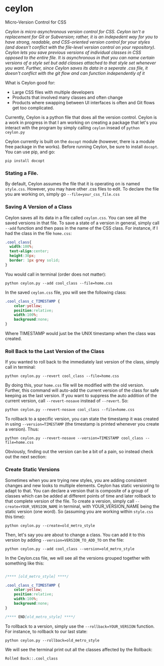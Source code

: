 # ceylon
Micro-Version Control for CSS

*Ceylon is micro asynchronous version control for CSS.  Ceylon isn't a replacement for Git or Subversion; rather, it is an indepedent way for you to have strong, readable, and CSS-oriented version control for your styles (and doesn't conflict with the file-level version control on your repository).  Ceylon lets you save previous versions of individual classes in CSS opposed to the entire file.  It is asynchronous in that you can name certain versions of a style set but add classes attached to that style set whenever you want.  Further, since Ceylon saves its data in a seperate .css file, it doesn't conflict with the git flow and can function independently of it*

What is Ceylon good for:
- Large CSS files with multiple developers
- Products that involved many classes and often change
- Products where swapping between UI interfaces is often and Git flows get too complicated. 


Currently, Ceylon is a python file that does all the version control.  Ceylon is a work in progress in that I am working on creating a package that let's you interact with the program by simply calling `ceylon` insead of `python ceylon.py`  

Ceylon currently is built on the `docopt` module (however, there is a module free package in the works).  Before running Ceylon, be sure to install `docopt`.  You can use pip, and go:

`pip install docopt`

### Stating a File. 
By default, Ceylon assumes the file that it is operating on is named `style.css`.  However, you may have other .css files to edit.  To declare the file you are working on, simply go `--file=your_css_file.css`

### Saving A Version of a Class
Ceylon saves all its data in a file called `ceylon.css`.  You can see all the saved versions in that file.  To save a state of a version in general, simply call `--add` function and then pass in the name of the CSS class.  For instance, if I had the class in the file `home.css`: 

```CSS
.cool_class{
  width:100%;
  text-align:center;
  height:30px;
  border: 1px grey solid;
}
```

You would call in terminal (order does not matter):

```
python ceylon.py --add cool_class --file=home.css
```

In the saved ```ceylon.css``` file, you will see the following class:

```CSS
.cool_class_c_TIMESTAMP {
    color:yellow;
    position:relative;
    width:100%;
    background:none;
}
```
Where TIMESTAMP would just be the UNIX timestamp when the class was created. 

### Roll Back to the Last Version of the Class

If you wanted to roll back to the immediately last version of the class, simply call in terminal:

```
python ceylon.py --revert cool_class --file=home.css
```

By doing this, your `home.css` file will be modified with the old version.  Further, this command will auto-add the current version of the class for safe keeping as the last version.  If you want to suppress the auto addition of the current version, call `--revert-nosave` instead of `--revert`. So: 

```
python ceylon.py --revert-nosave cool_class --file=home.css
```

To rollback to a specific version, you can state the timestamp it was created in using `--version=TIMESTAMP` (the timestamp is printed whenever you create a version).  Thus: 
```
python ceylon.py --revert-nosave --version=TIMESTAMP cool_class --file=home.css
```

Obviously, finding out the version can be a bit of a pain, so instead check out the next section:

### Create Static Versions

Sometimes when you are trying new styles, you are adding consistent changes and new looks to multiple elements.  Ceylon has static versioning to adapt to that. You can declare a version that is composite of a group of classes which can be added at different points of time and later rollback to that complete version of the file.  To create a version, simply call `--create=YOUR_VERSION_NAME` in terminal, with YOUR_VERSION_NAME being the static version (one word).  So (assuming you are working within `style.css` this time):

```
python ceylon.py --create=old_metro_style
```

Then, let's say you are about to change a class. You can add it to this version by adding `--version=VERSION_TO_ADD_TO` on the file: 

```
python ceylon.py --add cool_class --version=old_metro_style
```
In the Ceylon.css file, we will see all the versions grouped together with something like this: 

```CSS

/**** [old_metro_style] ****/

.cool_class_c_TIMESTAMP {
    color:yellow;
    position:relative;
    width:100%;
    background:none;
}

/**** END[old_metro_style] ****/

```
To rollback to a version, simply use the `--rollback=YOUR_VERSION` function.  For instance, to rollback to our last state: 

```
python ceylon.py --rollback=old_metro_style
```

We will see the terminal print out all the classes affected by the Rollback: 

```
Rolled Back::.cool_class
```
